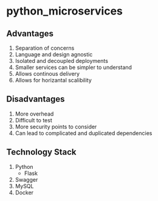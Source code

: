 # python_microservices


## Advantages

1. Separation of concerns
2. Language and design agnostic
3. Isolated and decoupled deployments
4. Smaller services can be simpler to understand
5. Allows continous delivery
6. Allows for horizantal scalibility

## Disadvantages

1. More overhead
2. Difficult to test
3. More security points to consider
4. Can lead to complicated and duplicated dependencies

## Technology Stack

1. Python
    - Flask
2. Swagger
3. MySQL 
4. Docker